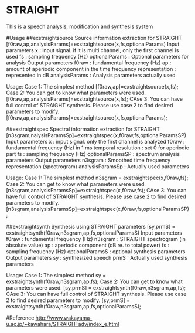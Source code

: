 STRAIGHT
========

This is a speech analysis, modification and synthesis system

#Usage
##exstraightsource
   Source information extraction for STRAIGHT
   [f0raw,ap,analysisParams]=exstraightsource(x,fs,optionalParams)
   Input parameters
   x   : input signal. if it is multi channel, only the first channel is used
   fs  : sampling frequency (Hz)
   optionalParams : Optional parameters for analysis
   Output parameters
   f0raw   : fundamental frequency (Hz)
   ap  : amount of aperiodic component in the time frequency representation
       : represented in dB
   analysisParams : Analysis parameters actually used

   Usage:
   Case 1: The simplest method
   [f0raw,ap]=exstraightsource(x,fs); 
   Case 2: You can get to know what parameters were used.
   [f0raw,ap,analysisParams]=exstraightsource(x,fs);
   CAse 3: You can have full control of STRAIGHT synthesis.
       Please use case 2 to find desired parameters to modify.
   [f0raw,ap,analysisParams]=exstraightsource(x,fs,optionalParams);

##exstraightspec
   Spectral information extraction for STRAIGHT
   [n3sgram,nalysisParamsSp]=exstraightspec(x,f0raw,fs,optionalParamsSP)
   Input parameters
   x   : input signal. only the first channel is analyzed
   f0raw   : fundamental frequency (Hz) in 1 ms temporal resolution
           : set 0 for aperiodic part
   fs  : sampling frequency (Hz)
   optionalParamsSP : spectrum analysis parameters
   Output parameters
   n3sgram : Smoothed time frequency representation (spectrogram)
   analysisParamsSp :  Actually used parameters

   Usage:
   Case 1: The simplest method
   n3sgram = exstraightspec(x,f0raw,fs); 
   Case 2: You can get to know what parameters were used.
   [n3sgram,analysisParamsSp]=exstraightspec(x,f0raw,fs);
   CAse 3: You can have full control of STRAIGHT synthesis.
       Please use case 2 to find desired parameters to modify.
   [n3sgram,analysisParamsSp]=exstraightspec(x,f0raw,fs,optionalParamsSP);
   
##exstraightsynth
   Synthesis using STRAIGHT parameters
   [sy,prmS] = exstraightsynth(f0raw,n3sgram,ap,fs,optionalParamsS)
   Input parameters
   f0raw   : fundamental frequency (Hz) 
   n3sgram : STRAIGHT spectrogram (in absolute value)
   ap      : aperiodic component (dB re. to total power)
   fs      : sampling frequency (Hz)
   optionalParamsS : optional synthesis parameters
   Output parameters
   sy      : synthesized speech
   prmS    : Actually used synthesis parameters

   Usage:
   Case 1: The simplest method
   sy = exstraightsynth(f0raw,n3sgram,ap,fs); 
   Case 2: You can get to know what parameters were used.
   [sy,prmS] = exstraightsynth(f0raw,n3sgram,ap,fs);
   CAse 3: You can have full control of STRAIGHT synthesis.
       Please use case 2 to find desired parameters to modify.
   [sy,prmS] = exstraightsynth(f0raw,n3sgram,ap,fs,optionalParamsS);
   
#Reference
http://www.wakayama-u.ac.jp/~kawahara/STRAIGHTadv/index_e.html